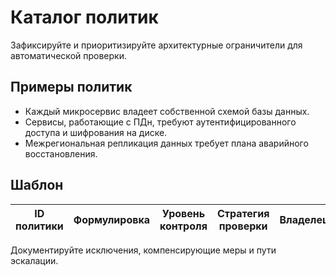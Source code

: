 # Каталог политик

Зафиксируйте и приоритизируйте архитектурные ограничители для автоматической проверки.

## Примеры политик
- Каждый микросервис владеет собственной схемой базы данных.
- Сервисы, работающие с ПДн, требуют аутентифицированного доступа и шифрования на диске.
- Межрегиональная репликация данных требует плана аварийного восстановления.

## Шаблон
| ID политики | Формулировка | Уровень контроля | Стратегия проверки | Владелец | Примечания |
| --- | --- | --- | --- | --- | --- |

Документируйте исключения, компенсирующие меры и пути эскалации.
